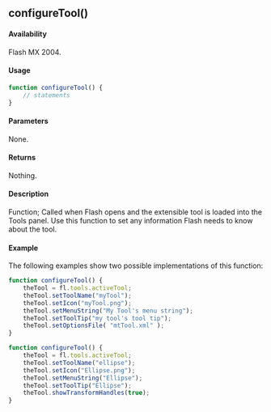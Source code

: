## configureTool()

#### Availability

Flash MX 2004.

#### Usage

```javascript
function configureTool() {
    // statements
}
```

#### Parameters

None.

#### Returns

Nothing.

#### Description

Function; Called when Flash opens and the extensible tool is loaded into the Tools panel. Use this function to set any information Flash needs to know about the tool.

#### Example

The following examples show two possible implementations of this function:

```javascript
function configureTool() {
    theTool = fl.tools.activeTool;
    theTool.setToolName("myTool");
    theTool.setIcon("myTool.png");
    theTool.setMenuString("My Tool's menu string");
    theTool.setToolTip("my tool's tool tip");
    theTool.setOptionsFile( "mtTool.xml" );
}

function configureTool() {
    theTool = fl.tools.activeTool;
    theTool.setToolName("ellipse");
    theTool.setIcon("Ellipse.png");
    theTool.setMenuString("Ellipse");
    theTool.setToolTip("Ellipse");
    theTool.showTransformHandles(true);
}
```
